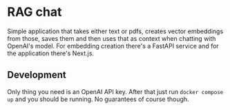 # RAG chat

Simple application that takes either text or pdfs, creates vector embeddings from those, saves them and then uses that as context when chatting with OpenAI's model. For embedding creation there's a FastAPI service and for the application there's Next.js.

## Development

Only thing you need is an OpenAI API key. After that just run `docker compose up` and you should be running. No guarantees of course though.
